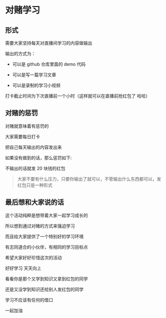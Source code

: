 # 对赌学习

## 形式

需要大家坚持每天对直播间学习的内容做输出

输出的方式为：

- 可以是 github 仓库里面的 demo 代码

- 可以是写一篇学习文章

- 可以是录制的学习小视频

打卡截止时间为下次直播前一个小时（这样就可以在直播前抢红包了 哈哈）

## 对赌的惩罚

对赌就意味着有惩罚的

大家需要每日打卡

把自己每天输出的内容发出来

如果没有做到的话，那么惩罚如下:

不输出的话就发 20 块钱的红包
> 大家不要有什么压力，只要你输出了就可以，不管输出什么东西都可以，发红包只是一种形式

## 最后想和大家说的话

这个活动纯粹是想带着大家一起学习成长的

所以想到通过对赌的方式来强迫学习

而且给大家提供了一个特别好的学习环境

有志同道合的小伙伴，有相同的学习目标点

希望大家好好珍惜这次的活动

好好学习 天天向上

看看你是那个又学到知识又拿到红包的同学

还是又没学到知识还给别人发红包的同学

学习不应该有任何的借口

一起加油

